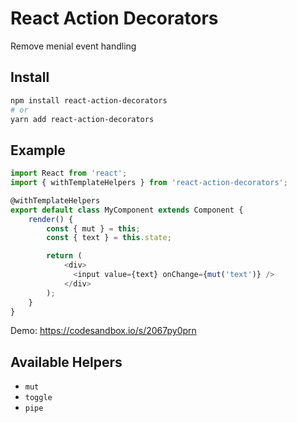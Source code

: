# React Action Decorators

Remove menial event handling

## Install

```bash
npm install react-action-decorators
# or
yarn add react-action-decorators
```

## Example

```js
import React from 'react';
import { withTemplateHelpers } from 'react-action-decorators';

@withTemplateHelpers
export default class MyComponent extends Component {
    render() {
        const { mut } = this;
        const { text } = this.state;

        return (
            <div>
              <input value={text} onChange={mut('text')} />
            </div>
        );
    }
}
```

Demo: https://codesandbox.io/s/2067py0prn

## Available Helpers

- `mut`
- `toggle`
- `pipe`
